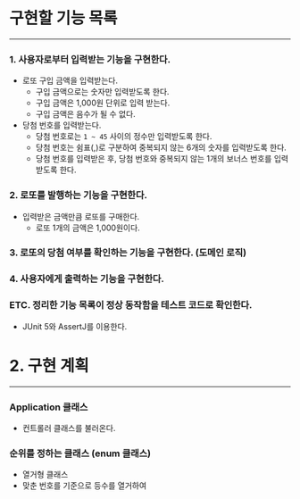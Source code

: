 # 구현할 기능 목록
***
### 1. 사용자로부터 입력받는 기능을 구현한다.
- 로또 구입 금액을 입력받는다.
  - 구입 금액으로는 숫자만 입력받도록 한다.
  - 구입 금액은 1,000원 단위로 입력 받는다.
  - 구입 금액은 음수가 될 수 없다.
- 당첨 번호를 입력받는다.
  - 당첨 번호로는 `1 ~ 45` 사이의 정수만 입력받도록 한다.
  - 당첨 번호는 쉼표(,)로 구분하여 중복되지 않는 6개의 숫자를 입력받도록 한다.
  - 당첨 번호를 입력받은 후, 당첨 번호와 중복되지 않는 1개의 보너스 번호를 입력받도록 한다.

### 2. 로또를 발행하는 기능을 구현한다.
- 입력받은 금액만큼 로또를 구매한다.
  - 로또 1개의 금액은 1,000원이다.

### 3. 로또의 당첨 여부를 확인하는 기능을 구현한다. (도메인 로직)

### 4. 사용자에게 출력하는 기능을 구현한다.

### ETC. 정리한 기능 목록이 정상 동작함을 테스트 코드로 확인한다.
- JUnit 5와 AssertJ를 이용한다.

> 

# 2. 구현 계획
***
### Application 클래스
- 컨트롤러 클래스를 불러온다.

### 순위를 정하는 클래스 (enum 클래스)
- 열거형 클래스
- 맞춘 번호를 기준으로 등수를 열거하여